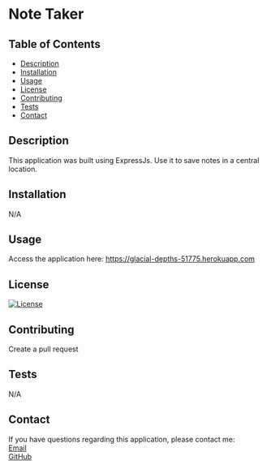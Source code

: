 # Note Taker

  ## Table of Contents
  
  - [Description](#description)
  - [Installation](#installation)
  - [Usage](#usage)
  - [License](#license)
  - [Contributing](#contributing)
  - [Tests](#tests)
  - [Contact](#contact)

  ## Description
  
  This application was built using ExpressJs. Use it to save notes in a central location.
  
  ## Installation
  
  N/A
  
  ## Usage
  
  Access the application here: https://glacial-depths-51775.herokuapp.com

  ## License
  
  [![License](https://img.shields.io/badge/License-No-License-blue.svg)](https://opensource.org/licenses/No-License)
  
  ## Contributing
  
  Create a pull request
  
  ## Tests
  
  N/A

  ## Contact
  
  If you have questions regarding this application, please contact me:
  <br>
  [Email](mailto:Joshualemmond@gmail.com) 
  <br>
  [GitHub](https://github.com/Joshvuh)
